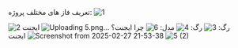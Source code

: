 تعریف فاز های مختلف پروژه:
![1](https://github.com/user-attachments/assets/a9ebcd27-bba4-4e14-a6d8-b0b54de94b9b)

![2](https://github.com/user-attachments/assets/4d045fb6-3697-4e3d-805b-789ce3819c42)
رگ:
![3](https://github.com/user-attachments/assets/5574075b-6721-486e-a6de-ea96c3d85b8c)
رگ:
![4](https://github.com/user-attachments/assets/190b017b-f603-40ff-a86c-c313d1454a29)
مدل:
![6](https://github.com/user-attachments/assets/85428a93-0140-4060-93b1-a22e8b094681)
چرا ایجنت؟
![Uploading 5.png…]()
ایجنت
![Screenshot from 2025-02-27 21-53-38](https://github.com/user-attachments/assets/91e9a0c1-257e-4944-aed7-2a5ddf96572b)
ایجنت
![5 (2)](https://github.com/user-attachments/assets/092bceec-88b1-4503-93a1-4b05cfc9719b)
